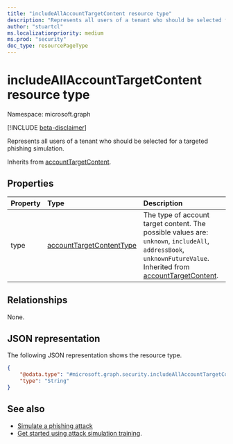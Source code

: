 ```yaml
---
title: "includeAllAccountTargetContent resource type"
description: "Represents all users of a tenant who should be selected for a targeted phishing simulation."
author: "stuartcl"
ms.localizationpriority: medium
ms.prod: "security"
doc_type: resourcePageType
---
```


# includeAllAccountTargetContent resource type

Namespace: microsoft.graph

[!INCLUDE [beta-disclaimer](../../includes/beta-disclaimer.md)]

Represents all users of a tenant who should be selected for a targeted phishing simulation.

Inherits from [accountTargetContent](../resources/accounttargetcontent.md).

## Properties

|Property|Type|Description|
|:---|:---|:---|
|type|[accountTargetContentType](../resources/accounttargetcontent.md#accounttargetcontenttype-values)| The type of account target content. The possible values are: `unknown`, `includeAll`, `addressBook`, `unknownFutureValue`. Inherited from [accountTargetContent](../resources/accounttargetcontent.md).|

## Relationships

None.

## JSON representation

The following JSON representation shows the resource type.
<!-- {
  "blockType": "resource",
  "@odata.type": "microsoft.graph.includeAllAccountTargetContent",
  "openType": true
}
-->
``` json
{
    "@odata.type": "#microsoft.graph.security.includeAllAccountTargetContent",
    "type": "String"
}
```

## See also

- [Simulate a phishing attack](/microsoft-365/security/office-365-security/attack-simulation-training?view=o365-worldwide&preserve-view=true)
- [Get started using attack simulation training](/microsoft-365/security/office-365-security/attack-simulation-training-get-started?view=o365-worldwide&preserve-view=true#simulations).
